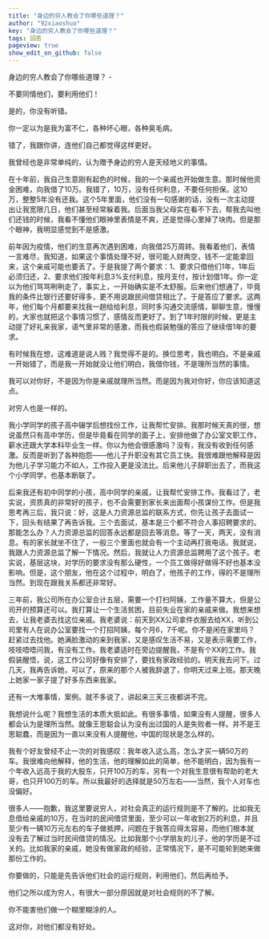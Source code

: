 ```yaml
---
title: "身边的穷人教会了你哪些道理？"
author: "92xiaoshuo"
key: "身边的穷人教会了你哪些道理？"
tags: 回答
pageview: true
show_edit_on_github: false
---
```


<div class="freedom it!!">
 <p>身边的穷人教会了你哪些道理？ -</p>
 <p>不要同情他们，要利用他们！</p>
 <p>是的，你没有听错。</p>
 <p>你一定以为是我为富不仁，各种坏心眼，各种臭毛病。</p>
 <p>错了，我跟你讲，连他们自己都觉得这样更好。</p>
 <p>我曾经也是非常单纯的，认为赠予身边的穷人是天经地义的事情。</p>
 <p>在十年前，我自己生意刚有起色的时候，我的一个亲戚也开始做生意。那时候他资金困难，向我借了10万。我错了，10万，没有任何利息，不要任何担保。这10万，整整5年没有还我。这个5年里面，他们没有一句感谢的话，没有一次主动提出让我宽限几日，他们甚至经常躲着我。后面当我父母实在看不下去，帮我去叫他们还钱的时候，我看不懂他们眼神里表情是不爽，还是觉得心里掉了块肉。但是那个眼神，我明显感觉到不是感激。</p>
 <p>前年因为疫情，他们的生意再次遇到困难，向我借25万周转。我看着他们，表情一言难尽，我知道，如果这个事情处理不好，很可能人财两空，钱不一定能拿回来，这个亲戚可能也要丢了。于是我提了两个要求：1、要求只借他们1年，1年后必须归还，2、要求他们按年利息3%支付利息，按月支付，按计划借1年。你一定以为他们骂骂咧咧走了，事实上，一开始确实是不太舒服。后来他们想通了，毕竟我的条件比银行还要好得多，更不用说跟民间借贷相比了。于是答应了要求。这两年，他们每个月都要来找我一趟给给利息，同时多沟通交流感情，聊聊生意，慢慢的，大家也就把这个事情习惯了，感情反而更好了。到了1年时限的时候，更是主动提了好礼来我家，语气里非常的感激，而我也假装勉强的答应了继续借1年的要求。</p>
 <p>有时候我在想，这难道是说人贱？我觉得不是的。换位思考，我也明白。不是亲戚一开始错了，而是我一开始就没让他们明白，我借你钱，不是理所当然的事情。</p>
 <p>我可以对你好，不是因为你是亲戚就理所当然。而是因为我对你好，你应该知道这点。</p>
 <p>对穷人也是一样的。</p>
 <p>我小学同学的孩子高中辍学后想找份工作，让我帮忙安排。我那时候天真的很，想说虽然只有高中学历，但是毕竟看在同学的面子上，安排他做了办公室文职工作，薪水还跟大学本科毕业生一样。你以为他会很感激吗？没有，我没有收到任何感激。反而是听到了各种抱怨——他儿子升职没有其它员工快。我很难跟他解释是因为他儿子学习能力不如人，工作投入更是没法比。后来他儿子辞职出去了，而我这个小学同学，也基本断联了。</p>
 <p>后来我还有初中同学的小孩，高中同学的亲戚，让我帮忙安排工作。我看过了，老实说，资质真的非常好的孩子，也不会需要到家长来出面帮小孩谋份工作。但是我思考再三后，我只说：好，这是人力资源总监的联系方式，你先让孩子去面试一下，回头有结果了再告诉我。三个去面试，基本是三个都不符合人事招聘要求的。那能怎么办？人力资源总监的回答永远都是回去等消息。等了一天，两天，没有消息。有的家长就坐不住了，一般三个里面也就会有一个主动再打我电话。我就说，我跟人力资源总监了解一下情况。然后，我就让人力资源总监聘用了这个孩子。老实说，基层这块，对学历的要求没有那么硬性，一个员工做得好做得不好也基本没影响。但是，这个朋友，他在这个过程中，明白了，他孩子的工作，得的不是理所当然。到现在跟我关系都还非常好。</p>
 <p>三年前，我公司所在办公室合计五层，需要一个打扫阿姨，工作量不算大，但是公司开的预算还可以。我打算让一个生活贫困，目前失业在家的亲戚来做。我想来想去，让我老婆去找这位亲戚。我老婆说：前天到XX公司拿件衣服去给XX，听到公司里有人在说办公室要找一个打招阿姨，每个月6，7千呢。你不是闲在家里吗？赶紧过去找他。她满脸激动的来到我家，又是感叹生活不易，又是表示需要工作，吱吱唔唔问我，有没有工作。我老婆适时在旁边提醒我，不是有个XX的工作。我假装醒悟，说，这工作公司好像有安排了，要找有家政经验的。明天我去问下。过几天，我再告诉她，可以了，原来的那个人被我辞退了，你明天过来上班。那天晚上她家一家子提了好多东西来我家。</p>
 <p>还有一大堆事情，案例。就不多说了，讲起来三天三夜都讲不完。</p>
 <p>我想说什么呢？我想生活的本质大抵如此。有很多事情，如果没有人提醒，很多人都会认为是理所当然。就像王思聪会认为没有出过国的人是失败者一样。并不是王思聪蠢，而是因为一直以来没有人提醒他，中国的现状是怎么样的。</p>
 <p>我有个好友曾经不止一次的对我感叹：我年收入这么高，怎么才买一辆50万的车。我很难向他解释，他的生活，他的理解如此的简单，他不能明白，因为我有一个年收入远高于我的大股东，只开100万的车，另有一个对我生意很有帮助的老大哥，也只开100万的车。所以我最好的选择就是50万左右——当然，我个人对车也没偏好。</p>
 <p>很多人——抱歉，我这里要说穷人，对社会真正的运行规则是不了解的。比如我无息借给亲戚的10万，在当时的民间借贷里面，至少可以一年收到2万的利息，并且至少有一辆10万元左右的车子做抵押，问题在于我答应得太容易，而他们根本就没有去了解过当时民间借贷的情况。比如我那个小学朋友的儿子，他的学历是不过关的。比如我家的亲戚，她没有做家政的经验，正常情况下，是不可能轮到她来做那份工作的。</p>
 <p>你要做的，只能是先告诉他们社会的运行规则，利用他们，然后再给予。</p>
 <p>他们之所以成为穷人，有很大一部分原因就是对社会规则的不了解。</p>
 <p>你不能害他们做一个糊里糊涂的人。</p>
 <p>这对你，对他们都没有好处。</p>
</div>
